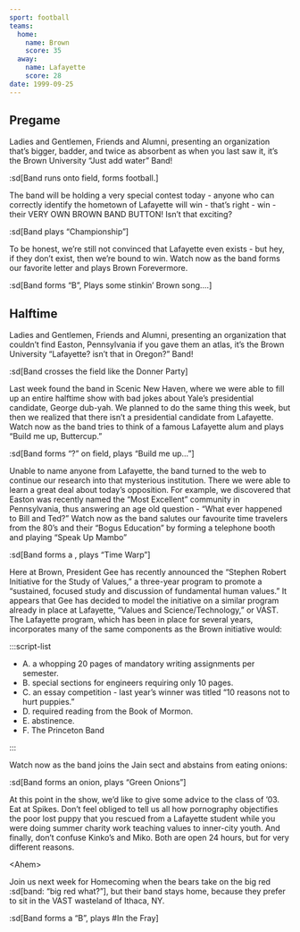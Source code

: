 ```yaml
---
sport: football
teams:
  home:
    name: Brown
    score: 35
  away:
    name: Lafayette
    score: 28
date: 1999-09-25
---
```


## Pregame

Ladies and Gentlemen, Friends and Alumni, presenting an organization that’s bigger, badder, and twice as absorbent as when you last saw it, it’s the Brown University “Just add water” Band!

:sd[Band runs onto field, forms football.]

The band will be holding a very special contest today - anyone who can correctly identify the hometown of Lafayette will win - that’s right - win - their VERY OWN BROWN BAND BUTTON! Isn’t that exciting?

:sd[Band plays “Championship”]

To be honest, we’re still not convinced that Lafayette even exists - but hey, if they don’t exist, then we’re bound to win. Watch now as the band forms our favorite letter and plays Brown Forevermore.

:sd[Band forms “B”, Plays some stinkin’ Brown song....]

## Halftime

Ladies and Gentlemen, Friends and Alumni, presenting an organization that couldn’t find Easton, Pennsylvania if you gave them an atlas, it’s the Brown University “Lafayette? isn’t that in Oregon?” Band!

:sd[Band crosses the field like the Donner Party]

Last week found the band in Scenic New Haven, where we were able to fill up an entire halftime show with bad jokes about Yale’s presidential candidate, George dub-yah. We planned to do the same thing this week, but then we realized that there isn’t a presidential candidate from Lafayette. Watch now as the band tries to think of a famous Lafayette alum and plays “Build me up, Buttercup.”

:sd[Band forms “?” on field, plays “Build me up...”]

Unable to name anyone from Lafayette, the band turned to the web to continue our research into that mysterious institution. There we were able to learn a great deal about today’s opposition. For example, we discovered that Easton was recently named the “Most Excellent” community in Pennsylvania, thus answering an age old question - “What ever happened to Bill and Ted?” Watch now as the band salutes our favourite time travelers from the 80’s and their “Bogus Education” by forming a telephone booth and playing “Speak Up Mambo”

:sd[Band forms a , plays “Time Warp”]

Here at Brown, President Gee has recently announced the “Stephen Robert Initiative for the Study of Values,” a three-year program to promote a “sustained, focused study and discussion of fundamental human values.” It appears that Gee has decided to model the initiative on a similar program already in place at Lafayette, “Values and Science/Technology,” or VAST. The Lafayette program, which has been in place for several years, incorporates many of the same components as the Brown initiative would:

:::script-list

- A. a whopping 20 pages of mandatory writing assignments per semester.
- B. special sections for engineers requiring only 10 pages.
- C. an essay competition - last year’s winner was titled “10 reasons not to hurt puppies.”
- D. required reading from the Book of Mormon.
- E. abstinence.
- F. The Princeton Band

:::

Watch now as the band joins the Jain sect and abstains from eating onions:

:sd[Band forms an onion, plays “Green Onions”]

At this point in the show, we’d like to give some advice to the class of ’03. Eat at Spikes. Don’t feel obliged to tell us all how pornography objectifies the poor lost puppy that you rescued from a Lafayette student while you were doing summer charity work teaching values to inner-city youth. And finally, don’t confuse Kinko’s and Miko. Both are open 24 hours, but for very different reasons.

&lt;Ahem&gt;

Join us next week for Homecoming when the bears take on the big red :sd[band: “big red what?”], but their band stays home, because they prefer to sit in the VAST wasteland of Ithaca, NY.

:sd[Band forms a “B”, plays #In the Fray]
